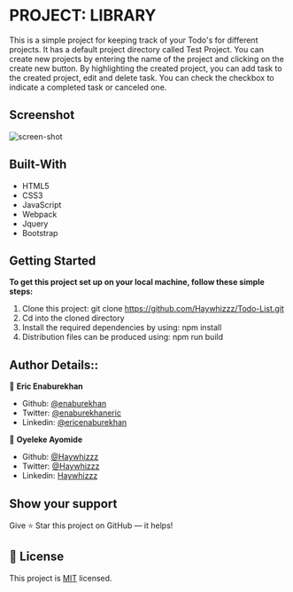 # PROJECT: LIBRARY

This is a simple project for keeping track of your Todo's for different projects. It has a default project directory called Test Project. You can create new projects by entering the name of the project and clicking on the create new button. By highlighting the created project, you can add task to the created project, edit and delete task. You can check the checkbox to indicate a completed task or canceled one.
 

## Screenshot
![screen-shot](https://user-images.githubusercontent.com/51296741/106262089-ca74e280-6222-11eb-85f9-053a2dc394f1.png)

## Built-With

- HTML5
- CSS3
- JavaScript
- Webpack
- Jquery
- Bootstrap

## Getting Started

**To get this project set up on your local machine, follow these simple steps:**

1. Clone this project: git clone https://github.com/Haywhizzz/Todo-List.git
2. Cd into the cloned directory
3. Install the required dependencies by using: npm install
4. Distribution files can be produced using: npm run build


## Author Details::

👤 **Eric Enaburekhan**

- Github: [@enaburekhan](https://github.com/enaburekhan)
- Twitter: [@enaburekhaneric](https://twitter.com/enaburekhaneric)
- Linkedin: [@ericenaburekhan](https://www.linkedin.com/in/eric-enaburekhan-801a28100/)


👤 **Oyeleke Ayomide**

- Github: [@Haywhizzz](https://github.com/Haywhizzz )
- Twitter: [@Haywhizzz](https://twitter.com/Haywhizzz)
- Linkedin: [Haywhizzz](https://www.linkedin.com/in/oyeleke-ayomide-b962421a6/)

## Show your support

Give ⭐ Star this project on GitHub — it helps!

## 📝 License

This project is [MIT](lic.url) licensed.   
